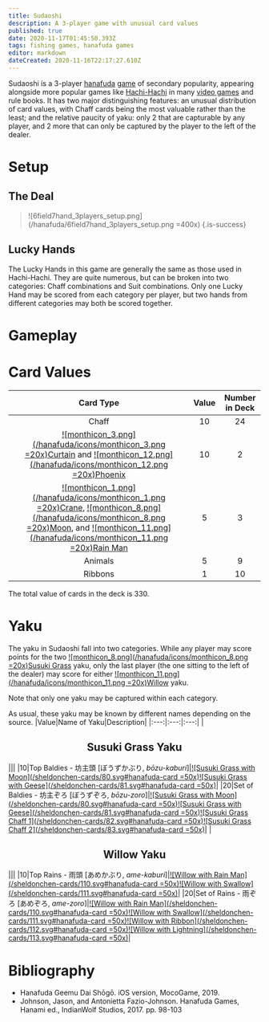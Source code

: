 ```yaml
---
title: Sudaoshi
description: A 3-player game with unusual card values
published: true
date: 2020-11-17T01:45:50.393Z
tags: fishing games, hanafuda games
editor: markdown
dateCreated: 2020-11-16T22:17:27.610Z
---
```


Sudaoshi is a 3-player [hanafuda](/en/hanafuda) [game](/en/hanafuda/games) of secondary popularity, appearing alongside more popular games like [Hachi-Hachi](/en/hanafuda/games/hachi-hachi) in many [video games](/en/hanafuda/video-games) and rule books. It has two major distinguishing features: an unusual distribution of card values, with Chaff cards being the most valuable rather than the least; and the relative paucity of yaku: only 2 that are capturable by any player, and 2 more that can only be captured by the player to the left of the dealer.
# Setup
## The Deal
> ![6field7hand_3players_setup.png](/hanafuda/6field7hand_3players_setup.png =400x) 
{.is-success}
## Lucky Hands
The Lucky Hands in this game are generally the same as those used in Hachi-Hachi. They are quite numerous, but can be broken into two categories: Chaff combinations and Suit combinations. Only one Lucky Hand may be scored from each category per player, but two hands from different categories may both be scored together.
# Gameplay
# Card Values
|Card Type|Value|Number in Deck|
|:---:|:---:|:---:|
|Chaff|10|24|
|[![monthicon_3.png](/hanafuda/icons/monthicon_3.png =20x)Curtain](/en/hanafuda/suits/cherry-blossom#flower-viewing-curtain) and [![monthicon_12.png](/hanafuda/icons/monthicon_12.png =20x)Phoenix](/en/hanafuda/suits/paulownia#phoenix)|10|2|
|[![monthicon_1.png](/hanafuda/icons/monthicon_1.png =20x)Crane](/en/hanafuda/suits/pine#crane-with-sun), [![monthicon_8.png](/hanafuda/icons/monthicon_8.png =20x)Moon](/en/hanafuda/suits/susuki-grass#full-moon), and [![monthicon_11.png](/hanafuda/icons/monthicon_11.png =20x)Rain Man](/en/hanafuda/suits/willow#rain-man)|5|3|
|Animals|5|9|
|Ribbons|1|10|
The total value of cards in the deck is 330.
# Yaku
The yaku in Sudaoshi fall into two categories. While any player may score points for the two [![monthicon_8.png](/hanafuda/icons/monthicon_8.png =20x)Susuki Grass](/en/hanafuda/suits/susuki-grass) yaku, only the last player (the one sitting to the left of the dealer) may score for either [![monthicon_11.png](/hanafuda/icons/monthicon_11.png =20x)Willow](/en/hanafuda/suits/willow) yaku.

Note that only one yaku may be captured within each category.

As usual, these yaku may be known by different names depending on the source.
|Value|Name of Yaku|Description|
|:---:|:---:|:---:|
|<h2 align="center">Susuki Grass Yaku</h2>|||
|10|Top Baldies - 坊主頭 [ぼうずかぶり, *bōzu-kaburi*]|[![Susuki Grass with Moon](/sheldonchen-cards/80.svg#hanafuda-card =50x)](/en/hanafuda/suits/susuki-grass#full-moon)[![Susuki Grass with Geese](/sheldonchen-cards/81.svg#hanafuda-card =50x)](/en/hanafuda/suits/susuki-grass#geese)|
|20|Set of Baldies - 坊主ぞろ [ぼうずぞろ, *bōzu-zoro*]|[![Susuki Grass with Moon](/sheldonchen-cards/80.svg#hanafuda-card =50x)](/en/hanafuda/suits/susuki-grass#full-moon)[![Susuki Grass with Geese](/sheldonchen-cards/81.svg#hanafuda-card =50x)](/en/hanafuda/suits/susuki-grass#geese)[![Susuki Grass Chaff 1](/sheldonchen-cards/82.svg#hanafuda-card =50x)](/en/hanafuda/suits/susuki-grass#chaff)[![Susuki Grass Chaff 2](/sheldonchen-cards/83.svg#hanafuda-card =50x)](/en/hanafuda/suits/susuki-grass#chaff)|
|<h2 align="center">Willow Yaku</h2>|||
|10|Top Rains - 雨頭 [あめかぶり, *ame-kaburi*]|[![Willow with Rain Man](/sheldonchen-cards/110.svg#hanafuda-card =50x)](/en/hanafuda/suits/willow#rain-man)[![Willow with Swallow](/sheldonchen-cards/111.svg#hanafuda-card =50x)](/en/hanafuda/suits/willow#swallow)|
|20|Set of Rains - 雨ぞろ [あめぞろ, *ame-zoro*]|[![Willow with Rain Man](/sheldonchen-cards/110.svg#hanafuda-card =50x)](/en/hanafuda/suits/willow#rain-man)[![Willow with Swallow](/sheldonchen-cards/111.svg#hanafuda-card =50x)](/en/hanafuda/suits/willow#swallow)[![Willow with Ribbon](/sheldonchen-cards/112.svg#hanafuda-card =50x)](/en/hanafuda/suits/willow#plain-ribbon)[![Willow with Lightning](/sheldonchen-cards/113.svg#hanafuda-card =50x)](/en/hanafuda/suits/willow#lightning)|
# Bibliography
- Hanafuda Geemu Dai Shōgō. iOS version, MocoGame, 2019.
- Johnson, Jason, and Antonietta Fazio-Johnson. Hanafuda Games, Hanami ed., IndianWolf Studios, 2017. pp. 98-103

